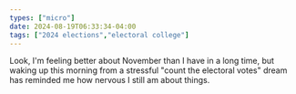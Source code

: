 ```yaml
---
types: ["micro"]
date: 2024-08-19T06:33:34-04:00
tags: ["2024 elections","electoral college"]
---
```

Look, I'm feeling better about November than I have in a long time, but waking up this morning from a stressful "count the electoral votes" dream has reminded me how nervous I still am about things.
